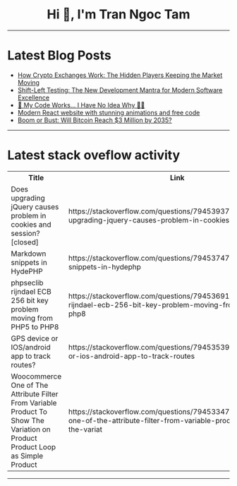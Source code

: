 <h1 align="center">Hi 👋, I'm Tran Ngoc Tam</h1>

---

# Latest Blog Posts 
<!-- BLOG-POST-LIST:START -->
- [How Crypto Exchanges Work: The Hidden Players Keeping the Market Moving](https://dev.to/endeo/how-crypto-exchanges-work-the-hidden-players-keeping-the-market-moving-lab)
- [Shift-Left Testing: The New Development Mantra for Modern Software Excellence](https://dev.to/genesis_technologies/shift-left-testing-the-new-development-mantra-for-modern-software-excellence-1748)
- [🐛 My Code Works… I Have No Idea Why 🤷‍♂️](https://dev.to/robin-ivi/my-code-works-i-have-no-idea-why-4kjb)
- [Modern React website with stunning animations and free code](https://dev.to/dev-to-rater-org/modern-react-website-with-stunning-animations-and-free-code-15gi)
- [Boom or Bust: Will Bitcoin Reach $3 Million by 2035?](https://dev.to/endeo/boom-or-bust-will-bitcoin-reach-3-million-by-2035-4aih)
<!-- BLOG-POST-LIST:END -->

---

# Latest stack oveflow activity
<table>
  <tr><th>Title</th><th>Link</th></tr>
  <!-- STACKOVERFLOW:START --><tr><td>Does upgrading jQuery causes problem in cookies and session? [closed]</td><td>https://stackoverflow.com/questions/79453937/does-upgrading-jquery-causes-problem-in-cookies-and-session</td></tr><tr><td>Markdown snippets in HydePHP</td><td>https://stackoverflow.com/questions/79453747/markdown-snippets-in-hydephp</td></tr><tr><td>phpseclib rijndael ECB 256 bit key problem moving from PHP5 to PHP8</td><td>https://stackoverflow.com/questions/79453691/phpseclib-rijndael-ecb-256-bit-key-problem-moving-from-php5-to-php8</td></tr><tr><td>GPS device or IOS/android app to track routes?</td><td>https://stackoverflow.com/questions/79453539/gps-device-or-ios-android-app-to-track-routes</td></tr><tr><td>Woocommerce One of The Attribute Filter From Variable Product To Show The Variation on Product Product Loop as Simple Product</td><td>https://stackoverflow.com/questions/79453347/woocommerce-one-of-the-attribute-filter-from-variable-product-to-show-the-variat</td></tr><!-- STACKOVERFLOW:END -->
</table>

---



